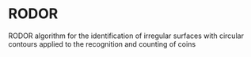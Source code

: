 # RODOR
RODOR algorithm for the identification of irregular surfaces with circular contours applied to the recognition and counting of coins
